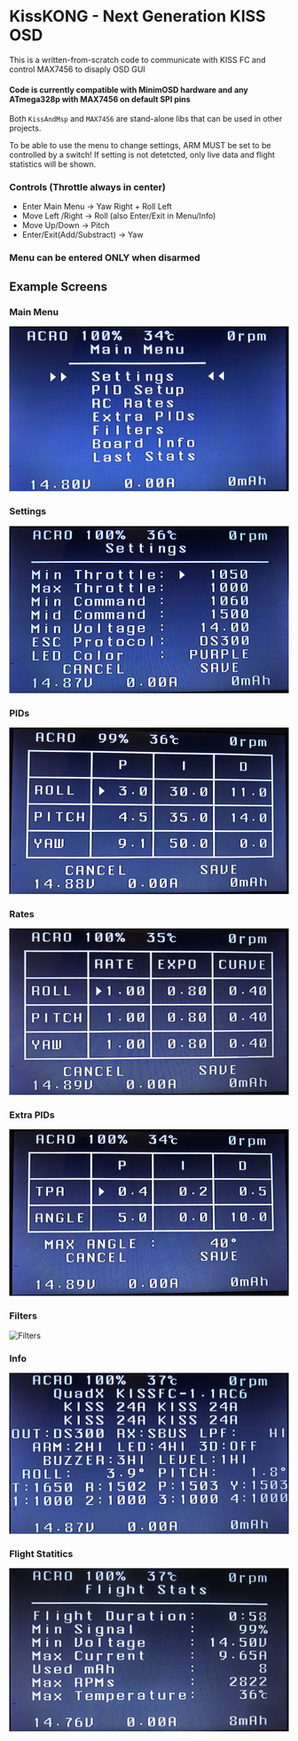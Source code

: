 # KissKONG - Next Generation KISS OSD

This is a written-from-scratch code to communicate with KISS FC and control MAX7456 to disaply OSD GUI

#### Code is currently compatible with MinimOSD hardware and any ATmega328p with MAX7456 on default SPI pins

Both ```KissAndMsp``` and ```MAX7456``` are stand-alone libs that can be used in other projects.

To be able to use the menu to change settings, ARM MUST be set to be controlled by a switch!
If setting is not detetcted, only live data and flight statistics will be shown.

### Controls (Throttle always in center)
* Enter Main Menu -> Yaw Right + Roll Left
* Move Left /Right -> Roll (also Enter/Exit in Menu/Info)
* Move Up/Down ->  Pitch
* Enter/Exit(Add/Substract) -> Yaw

### Menu can be entered ONLY when disarmed

## Example Screens

### Main Menu

![Menu](images/menu.jpg)

### Settings

![Settings](images/settings.jpg)

### PIDs

![PIDs](images/pids.jpg)

### Rates

![Rates](images/rates.jpg)

### Extra PIDs

![xPIDs](images/xtra.jpg)

### Filters

![Filters](images/flters.jpg)

### Info

![Info](images/info.jpg)

### Flight Statitics

![Stats](images/stats.jpg)
